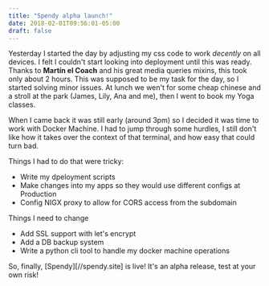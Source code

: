 ```yaml
---
title: "Spendy alpha launch!"
date: 2018-02-01T09:56:01-05:00
draft: false
---
```


Yesterday I started the day by adjusting my css code to work *decently* on all devices. I felt I couldn't start looking into deployment until this was ready. Thanks to **Martín el Coach** and his great media queries mixins, this took only about 2 hours. This was supposed to be my task for the day, so I started solving minor issues. 
At lunch we wen't for some cheap chinese and a stroll at the park (James, Lily, Ana and me), then I went to book my Yoga classes.

When I came back it was still early (around 3pm) so I decided it was time to work with Docker Machine.
I had to jump through some hurdles, I still don't like how it takes over the context of that terminal, and how easy that could turn bad. 

Things I had to do that were tricky:

* Write my dpeloyment scripts
* Make changes into my apps so they would use different configs at Production
* Config NIGX proxy to allow for CORS access from the subdomain

Things I need to change 

* Add SSL support with let's encrypt
* Add a DB backup system
* Write a python cli tool to handle my docker machine operations

So, finally, [Spendy][//spendy.site] is live! It's an alpha release, test at your own risk!